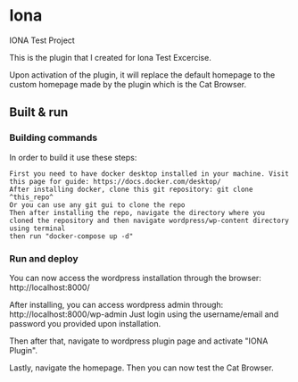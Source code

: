 # Iona
IONA Test Project

This is the plugin that I created for Iona Test Excercise.

Upon activation of the plugin, it will replace the default homepage to the custom homepage made by the plugin which is the Cat Browser.

## Built & run

### Building commands

In order to build it use these steps:

```
First you need to have docker desktop installed in your machine. Visit this page for guide: https://docs.docker.com/desktop/
After installing docker, clone this git repository: git clone ^this_repo^
Or you can use any git gui to clone the repo
Then after installing the repo, navigate the directory where you cloned the repository and then navigate wordpress/wp-content directory using terminal
then run "docker-compose up -d"
```

### Run and deploy
You can now access the wordpress installation through the browser: http://localhost:8000/

After installing, you can access wordpress admin through: http://localhost:8000/wp-admin
Just login using the username/email and password you provided upon installation.

Then after that, navigate to wordpress plugin page and activate "IONA Plugin".

Lastly, navigate the homepage. Then you can now test the Cat Browser.